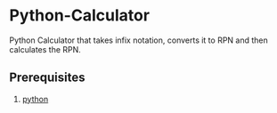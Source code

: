 # Python-Calculator

Python Calculator that takes infix notation, converts it to RPN and then calculates the RPN.

## Prerequisites

1. [python](https://www.python.org/downloads/)
